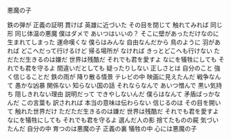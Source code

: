 悪魔の子

鉄の弾が 正義の証明
貫けば 英雄に近づいた
その目を閉じて 触れてみれば
同じ形 同じ体温の悪魔
僕はダメで あいつはいいの？
そこに壁があっただけなのに
生まれてしまった 運命嘆くな
僕らはみんな 自由なんだから
鳥のように 羽があれば
どこへだって行けるけど
帰る場所が なければ
きっとどこへも行けない
ただただ生きるのは嫌だ
世界は残酷だ それでも君を愛すよ
なにを犠牲にしても それでも君を守るよ
間違いだとしても 疑ったりしない
正しさとは 自分のこと 強く信じることだ
鉄の雨が 降り散る情景
テレビの中 映画に見えたんだ
戦争なんて 愚かな凶暴
関係ない 知らない国の話
それならなんで あいつ憎んで
黒い気持ち 隠しきれない理由
説明だって できやしないんだ
僕らはなんて 矛盾ばっかなんだ
この言葉も 訳されれば
本当の意味は伝わらない
信じるのは その目を開いて
触れた世界だけ
ただただ生きるのは嫌だ
世界は残酷だ それでも君を愛すよ
なにを犠牲にしても それでも君を守るよ
選んだ人の影 捨てたものの屍
気づいたんだ 自分の中 育つのは悪魔の子
正義の裏 犠牲の中 心には悪魔の子